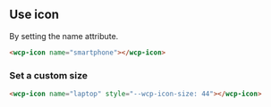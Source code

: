 ## Use icon

By setting the name attribute.

```html
<wcp-icon name="smartphone"></wcp-icon>
```

### Set a custom size

```html
<wcp-icon name="laptop" style="--wcp-icon-size: 44"></wcp-icon>
```
